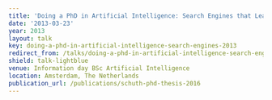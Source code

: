 ```yaml
---
title: 'Doing a PhD in Artificial Intelligence: Search Engines that Learn'
date: '2013-03-23'
year: 2013
layout: talk
key: doing-a-phd-in-artificial-intelligence-search-engines-2013
redirect_from: /talks/doing-a-phd-in-artificial-intelligence-search-engi-2013.html
shield: talk-lightblue
venue: Information day BSc Artificial Intelligence
location: Amsterdam, The Netherlands
publication_url: /publications/schuth-phd-thesis-2016
---
```

